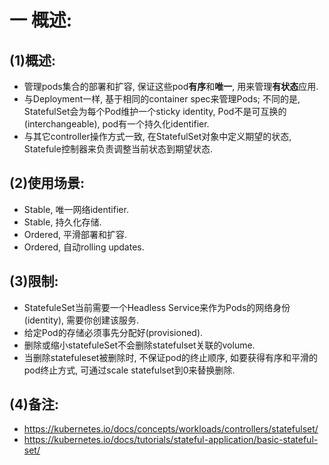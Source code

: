 # 一 概述:
## (1)概述:
- 管理pods集合的部署和扩容, 保证这些pod**有序**和**唯一**, 用来管理**有状态**应用.
- 与Deployment一样, 基于相同的container spec来管理Pods; 不同的是, StatefulSet会为每个Pod维护一个sticky identity, Pod不是可互换的(interchangeable), pod有一个持久化identifier.
- 与其它controller操作方式一致, 在StatefulSet对象中定义期望的状态, Statefule控制器来负责调整当前状态到期望状态.

## (2)使用场景:
- Stable, 唯一网络identifier.
- Stable, 持久化存储.
- Ordered, 平滑部署和扩容.
- Ordered, 自动rolling updates.

## (3)限制:
- StatefuleSet当前需要一个Headless Service来作为Pods的网络身份(identity), 需要你创建该服务.
- 给定Pod的存储必须事先分配好(provisioned).
- 删除或缩小statefuleSet不会删除statefulset关联的volume.
- 当删除statefuleset被删除时, 不保证pod的终止顺序, 如要获得有序和平滑的pod终止方式, 可通过scale statefulset到0来替换删除.

## (4)备注:
- https://kubernetes.io/docs/concepts/workloads/controllers/statefulset/
- https://kubernetes.io/docs/tutorials/stateful-application/basic-stateful-set/
